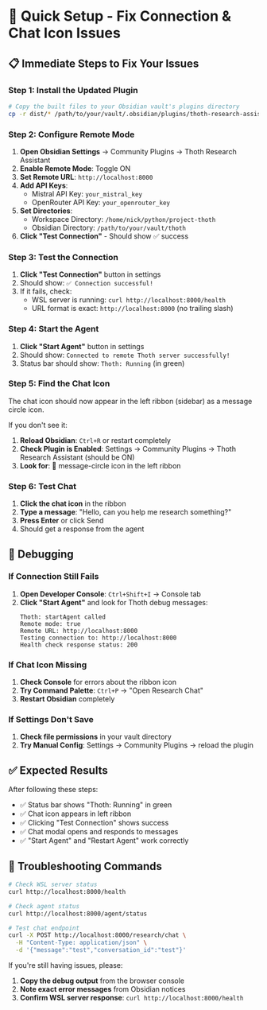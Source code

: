 # 🚀 Quick Setup - Fix Connection & Chat Icon Issues

## 📋 **Immediate Steps to Fix Your Issues**

### **Step 1: Install the Updated Plugin**
```bash
# Copy the built files to your Obsidian vault's plugins directory
cp -r dist/* /path/to/your/vault/.obsidian/plugins/thoth-research-assistant/
```

### **Step 2: Configure Remote Mode**
1. **Open Obsidian Settings** → Community Plugins → Thoth Research Assistant
2. **Enable Remote Mode**: Toggle ON
3. **Set Remote URL**: `http://localhost:8000`
4. **Add API Keys**:
   - Mistral API Key: `your_mistral_key`
   - OpenRouter API Key: `your_openrouter_key`
5. **Set Directories**:
   - Workspace Directory: `/home/nick/python/project-thoth`
   - Obsidian Directory: `/path/to/your/vault/thoth`
6. **Click "Test Connection"** - Should show ✅ success

### **Step 3: Test the Connection**
1. **Click "Test Connection"** button in settings
2. Should show: `✅ Connection successful!`
3. If it fails, check:
   - WSL server is running: `curl http://localhost:8000/health`
   - URL format is exact: `http://localhost:8000` (no trailing slash)

### **Step 4: Start the Agent**
1. **Click "Start Agent"** button in settings
2. Should show: `Connected to remote Thoth server successfully!`
3. Status bar should show: `Thoth: Running` (in green)

### **Step 5: Find the Chat Icon**
The chat icon should now appear in the left ribbon (sidebar) as a message circle icon.

If you don't see it:
1. **Reload Obsidian**: `Ctrl+R` or restart completely
2. **Check Plugin is Enabled**: Settings → Community Plugins → Thoth Research Assistant (should be ON)
3. **Look for**: 💬 message-circle icon in the left ribbon

### **Step 6: Test Chat**
1. **Click the chat icon** in the ribbon
2. **Type a message**: "Hello, can you help me research something?"
3. **Press Enter** or click Send
4. Should get a response from the agent

## 🐛 **Debugging**

### **If Connection Still Fails**
1. **Open Developer Console**: `Ctrl+Shift+I` → Console tab
2. **Click "Start Agent"** and look for Thoth debug messages:
   ```
   Thoth: startAgent called
   Remote mode: true
   Remote URL: http://localhost:8000
   Testing connection to: http://localhost:8000
   Health check response status: 200
   ```

### **If Chat Icon Missing**
1. **Check Console** for errors about the ribbon icon
2. **Try Command Palette**: `Ctrl+P` → "Open Research Chat"
3. **Restart Obsidian** completely

### **If Settings Don't Save**
1. **Check file permissions** in your vault directory
2. **Try Manual Config**: Settings → Community Plugins → reload the plugin

## ✅ **Expected Results**

After following these steps:
- ✅ Status bar shows "Thoth: Running" in green
- ✅ Chat icon appears in left ribbon
- ✅ Clicking "Test Connection" shows success
- ✅ Chat modal opens and responds to messages
- ✅ "Start Agent" and "Restart Agent" work correctly

## 🔧 **Troubleshooting Commands**

```bash
# Check WSL server status
curl http://localhost:8000/health

# Check agent status
curl http://localhost:8000/agent/status

# Test chat endpoint
curl -X POST http://localhost:8000/research/chat \
  -H "Content-Type: application/json" \
  -d '{"message":"test","conversation_id":"test"}'
```

If you're still having issues, please:
1. **Copy the debug output** from the browser console
2. **Note exact error messages** from Obsidian notices
3. **Confirm WSL server response**: `curl http://localhost:8000/health`
